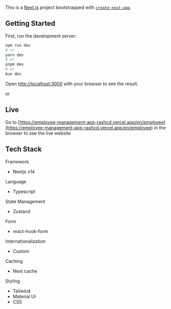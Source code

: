 This is a [Next.js](https://nextjs.org/) project bootstrapped with [`create-next-app`](https://github.com/vercel/next.js/tree/canary/packages/create-next-app).

## Getting Started

First, run the development server:

```bash
npm run dev
# or
yarn dev
# or
pnpm dev
# or
bun dev
```

Open [http://localhost:3000](http://localhost:3000) with your browser to see the result.

or

## Live

Go to [https://employee-management-app-rashcd.vercel.app/en/employee](https://employee-management-app-rashcd.vercel.app/en/employee) in the browser to see the live website

## Tech Stack

Framework

- Nextjs v14

Language

- Typescript

State Management

- Zustand

Form

- react-hook-form

Internationalization

- Custom

Caching

- Next cache

Styling

- Tailwind
- Material UI
- CSS
